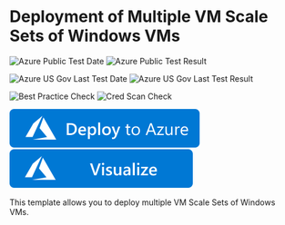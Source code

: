 # Deployment of Multiple VM Scale Sets of Windows VMs

![Azure Public Test Date](https://azurequickstartsservice.blob.core.windows.net/badges/quickstarts/microsoft.compute/multi-vmss-windows/PublicLastTestDate.svg)
![Azure Public Test Result](https://azurequickstartsservice.blob.core.windows.net/badges/quickstarts/microsoft.compute/multi-vmss-windows/PublicDeployment.svg)

![Azure US Gov Last Test Date](https://azurequickstartsservice.blob.core.windows.net/badges/quickstarts/microsoft.compute/multi-vmss-windows/FairfaxLastTestDate.svg)
![Azure US Gov Last Test Result](https://azurequickstartsservice.blob.core.windows.net/badges/quickstarts/microsoft.compute/multi-vmss-windows/FairfaxDeployment.svg)

![Best Practice Check](https://azurequickstartsservice.blob.core.windows.net/badges/quickstarts/microsoft.compute/multi-vmss-windows/BestPracticeResult.svg)
![Cred Scan Check](https://azurequickstartsservice.blob.core.windows.net/badges/quickstarts/microsoft.compute/multi-vmss-windows/CredScanResult.svg)

[![Deploy To Azure](https://raw.githubusercontent.com/Azure/azure-quickstart-templates/master/1-CONTRIBUTION-GUIDE/images/deploytoazure.svg?sanitize=true)](https://portal.azure.com/#create/Microsoft.Template/uri/https%3A%2F%2Fraw.githubusercontent.com%2FAzure%2Fazure-quickstart-templates%2Fmaster%2Fquickstarts%2Fmicrosoft.compute%2Fmulti-vmss-windows%2Fazuredeploy.json)  [![Visualize](https://raw.githubusercontent.com/Azure/azure-quickstart-templates/master/1-CONTRIBUTION-GUIDE/images/visualizebutton.svg?sanitize=true)](http://armviz.io/#/?load=https%3A%2F%2Fraw.githubusercontent.com%2FAzure%2Fazure-quickstart-templates%2Fmaster%2Fquickstarts%2Fmicrosoft.compute%2Fmulti-vmss-windows%2Fazuredeploy.json)

This template allows you to deploy multiple VM Scale Sets of Windows VMs.


